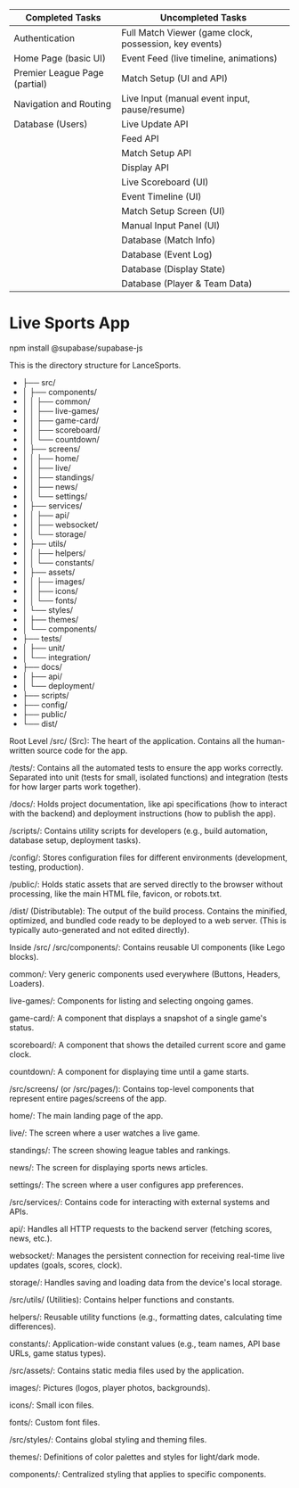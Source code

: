| Completed Tasks | Uncompleted Tasks |
|-----------------|-------------------|
| Authentication | Full Match Viewer (game clock, possession, key events) |
| Home Page (basic UI) | Event Feed (live timeline, animations) |
| Premier League Page (partial) | Match Setup (UI and API) |
| Navigation and Routing | Live Input (manual event input, pause/resume) |
| Database (Users) | Live Update API |
| | Feed API |
| | Match Setup API |
| | Display API |
| | Live Scoreboard (UI) |
| | Event Timeline (UI) |
| | Match Setup Screen (UI) |
| | Manual Input Panel (UI) |
| | Database (Match Info) |
| | Database (Event Log) |
| | Database (Display State) |
| | Database (Player & Team Data) |
# Live Sports App

npm install @supabase/supabase-js


This is the directory structure for LanceSports.

- ├── src/
- │   ├── components/
- │   │   ├── common/
- │   │   ├── live-games/
- │   │   ├── game-card/
- │   │   ├── scoreboard/
- │   │   └── countdown/
- │   ├── screens/
- │   │   ├── home/
- │   │   ├── live/
- │   │   ├── standings/
- │   │   ├── news/
- │   │   └── settings/
- │   ├── services/
- │   │   ├── api/
- │   │   ├── websocket/
- │   │   └── storage/
- │   ├── utils/
- │   │   ├── helpers/
- │   │   └── constants/
- │   ├── assets/
- │   │   ├── images/
- │   │   ├── icons/
- │   │   └── fonts/
- │   └── styles/
- │       ├── themes/
- │       └── components/
- ├── tests/
- │   ├── unit/
- │   └── integration/
- ├── docs/
- │   ├── api/
- │   └── deployment/
- ├── scripts/
- ├── config/
- ├── public/
- └── dist/

Root Level
/src/ (Src): The heart of the application. Contains all the human-written source code for the app.

/tests/: Contains all the automated tests to ensure the app works correctly. Separated into unit (tests for small, isolated functions) and integration (tests for how larger parts work together).

/docs/: Holds project documentation, like api specifications (how to interact with the backend) and deployment instructions (how to publish the app).

/scripts/: Contains utility scripts for developers (e.g., build automation, database setup, deployment tasks).

/config/: Stores configuration files for different environments (development, testing, production).

/public/: Holds static assets that are served directly to the browser without processing, like the main HTML file, favicon, or robots.txt.

/dist/ (Distributable): The output of the build process. Contains the minified, optimized, and bundled code ready to be deployed to a web server. (This is typically auto-generated and not edited directly).

Inside /src/
/src/components/: Contains reusable UI components (like Lego blocks).

common/: Very generic components used everywhere (Buttons, Headers, Loaders).

live-games/: Components for listing and selecting ongoing games.

game-card/: A component that displays a snapshot of a single game's status.

scoreboard/: A component that shows the detailed current score and game clock.

countdown/: A component for displaying time until a game starts.

/src/screens/ (or /src/pages/): Contains top-level components that represent entire pages/screens of the app.

home/: The main landing page of the app.

live/: The screen where a user watches a live game.

standings/: The screen showing league tables and rankings.

news/: The screen for displaying sports news articles.

settings/: The screen where a user configures app preferences.

/src/services/: Contains code for interacting with external systems and APIs.

api/: Handles all HTTP requests to the backend server (fetching scores, news, etc.).

websocket/: Manages the persistent connection for receiving real-time live updates (goals, scores, clock).

storage/: Handles saving and loading data from the device's local storage.

/src/utils/ (Utilities): Contains helper functions and constants.

helpers/: Reusable utility functions (e.g., formatting dates, calculating time differences).

constants/: Application-wide constant values (e.g., team names, API base URLs, game status types).

/src/assets/: Contains static media files used by the application.

images/: Pictures (logos, player photos, backgrounds).

icons/: Small icon files.

fonts/: Custom font files.

/src/styles/: Contains global styling and theming files.

themes/: Definitions of color palettes and styles for light/dark mode.

components/: Centralized styling that applies to specific components.
